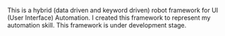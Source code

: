 This is a hybrid (data driven and keyword driven) robot framework for UI (User Interface) Automation. I created this framework to represent my automation skill. This framework is under development stage.
